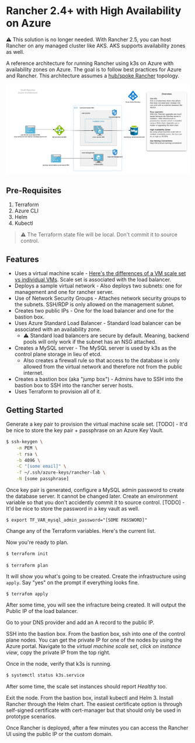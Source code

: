 # Rancher 2.4+ with High Availability on Azure

:warning: This solution is no longer needed. With Rancher 2.5, you can host Rancher on any managed cluster like AKS. AKS supports availability zones as well.

A reference architecture for running Rancher using k3s on Azure with availability zones on Azure.
The goal is to follow best practices for Azure and Rancher. This architecture assumes a [hub/spoke Rancher](https://rancher.com/docs/rancher/v2.x/en/best-practices/deployment-strategies/) topology.

![Diagram of Rancher using a HA set-up on Azure](docs/rancher_ha_azure.png)

## Pre-Requisites
1. Terraform
2. Azure CLI
3. Helm
4. Kubectl

> :warning: The Terraform state file will be local. Don't commit it to source control.

## Features

- Uses a virtual machine scale - [Here's the differences of a VM scale set vs individual VMs](https://docs.microsoft.com/en-us/azure/virtual-machine-scale-sets/overview#differences-between-virtual-machines-and-scale-sets). Scale set is associated with the load balancer.
- Deploys a sample virtual network - Also deploys two subnets: one for management and one for rancher server.
- Use of Network Security Groups - Attaches network security groups to the subnets. SSH/RDP is only allowed on the management subnet.
- Creates two public IPs - One for the load balancer and one for the bastion box.
- Uses Azure Standard Load Balancer - Standard load balancer can be associated with an availability zone. 
  - :warning: Standard load balancers are secure by default. Meaning, backend pools will only work if the subnet has an NSG attached.
- Creates a MySQL server - The MySQL server is used by k3s as the control plane storage in lieu of etcd. 
  - Also creates a firewall rule so that access to the database is only allowed from the virtual network and therefore not from the public internet.
- Creates a bastion box (aka "jump box") - Admins have to SSH into the bastion box to SSH into the rancher server hosts.
- Uses Terraform to provision all of it.

## Getting Started

Generate a key pair to provision the virtual machine scale set. 
[TODO] - It'd be nice to store the key pair + passphrase on an Azure Key Vault. 

```bash
$ ssh-keygen \
    -m PEM \
    -t rsa \
    -b 4096 \
    -C "[some email]" \
    -f ~/.ssh/azure-keys/rancher-lab \
    -N [some passphrase]

```

Once key pair is generated, configure a MySQL admin password to create the database server. It cannot be changed later. Create an environment variable so that you don't accidently commit it to source control.
[TODO] - It'd be nice to store the password in a key vault as well.

```
$ export TF_VAR_mysql_admin_password="[SOME PASSWORD]"
```

Change any of the Terraform variables. Here's the current list. 

Now you're ready to plan.
```
$ terraform init

$ terraform plan

```
It will show you what's going to be created. Create the infrastructure using `apply`. Say "yes" on the prompt if everything looks fine.

```
$ terrafom apply
```

After some time, you will see the infracture being created. It will output the Public IP of the load balancer.

Go to your DNS provider and add an A record to the public IP.

SSH into the bastion box. From the bastion box, ssh into one of the control plane nodes. You can get the private IP for one of the nodes by using the Azure portal. Navigate to the _virtual machine scale set_, _click on instance view_, copy the private IP from the top right.

Once in the node, verify that k3s is running. 

``` bash
$ systemctl status k3s.service
```

After some time, the scale set instances should report _Healthy_ too. 

Exit the node. 
From the bastion box, install kubectl and Helm 3. Install Rancher through the Helm chart. The easiest certificate option is through self-signed certificate with cert-manager but that should only be used in prototype scenarios.

Once Rancher is deployed, after a few minutes you can access the Rancher UI using the public IP or the custom domain.

